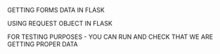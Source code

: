 GETTING FORMS DATA IN FLASK

USING REQUEST OBJECT IN FLASK

FOR TESTING PURPOSES - YOU CAN RUN AND CHECK THAT WE ARE GETTING PROPER DATA
